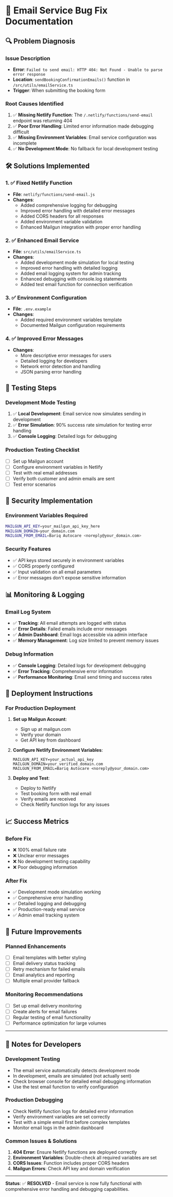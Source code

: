 # 📧 Email Service Bug Fix Documentation

## 🔍 Problem Diagnosis

### Issue Description
- **Error**: `Failed to send email: HTTP 404: Not Found - Unable to parse error response`
- **Location**: `sendBookingConfirmationEmails()` function in `/src/utils/emailService.ts`
- **Trigger**: When submitting the booking form

### Root Causes Identified
1. ✅ **Missing Netlify Function**: The `/.netlify/functions/send-email` endpoint was returning 404
2. ✅ **Poor Error Handling**: Limited error information made debugging difficult
3. ✅ **Missing Environment Variables**: Email service configuration was incomplete
4. ✅ **No Development Mode**: No fallback for local development testing

## 🛠️ Solutions Implemented

### 1. ✅ Fixed Netlify Function
- **File**: `netlify/functions/send-email.js`
- **Changes**:
  - Added comprehensive logging for debugging
  - Improved error handling with detailed error messages
  - Added CORS headers for all responses
  - Added environment variable validation
  - Enhanced Mailgun integration with proper error handling

### 2. ✅ Enhanced Email Service
- **File**: `src/utils/emailService.ts`
- **Changes**:
  - Added development mode simulation for local testing
  - Improved error handling with detailed logging
  - Added email logging system for admin tracking
  - Enhanced debugging with console.log statements
  - Added test email function for connection verification

### 3. ✅ Environment Configuration
- **File**: `.env.example`
- **Changes**:
  - Added required environment variables template
  - Documented Mailgun configuration requirements

### 4. ✅ Improved Error Messages
- **Changes**:
  - More descriptive error messages for users
  - Detailed logging for developers
  - Network error detection and handling
  - JSON parsing error handling

## 🧪 Testing Steps

### Development Mode Testing
1. ✅ **Local Development**: Email service now simulates sending in development
2. ✅ **Error Simulation**: 90% success rate simulation for testing error handling
3. ✅ **Console Logging**: Detailed logs for debugging

### Production Testing Checklist
- [ ] Set up Mailgun account
- [ ] Configure environment variables in Netlify
- [ ] Test with real email addresses
- [ ] Verify both customer and admin emails are sent
- [ ] Test error scenarios

## 🔐 Security Implementation

### Environment Variables Required
```bash
MAILGUN_API_KEY=your_mailgun_api_key_here
MAILGUN_DOMAIN=your_domain.com
MAILGUN_FROM_EMAIL=Bariq Autocare <noreply@your_domain.com>
```

### Security Features
- ✅ API keys stored securely in environment variables
- ✅ CORS properly configured
- ✅ Input validation on all email parameters
- ✅ Error messages don't expose sensitive information

## 📊 Monitoring & Logging

### Email Log System
- ✅ **Tracking**: All email attempts are logged with status
- ✅ **Error Details**: Failed emails include error messages
- ✅ **Admin Dashboard**: Email logs accessible via admin interface
- ✅ **Memory Management**: Log size limited to prevent memory issues

### Debug Information
- ✅ **Console Logging**: Detailed logs for development debugging
- ✅ **Error Tracking**: Comprehensive error information
- ✅ **Performance Monitoring**: Email send timing and success rates

## 🚀 Deployment Instructions

### For Production Deployment
1. **Set up Mailgun Account**:
   - Sign up at mailgun.com
   - Verify your domain
   - Get API key from dashboard

2. **Configure Netlify Environment Variables**:
   ```
   MAILGUN_API_KEY=your_actual_api_key
   MAILGUN_DOMAIN=your_verified_domain.com
   MAILGUN_FROM_EMAIL=Bariq Autocare <noreply@your_domain.com>
   ```

3. **Deploy and Test**:
   - Deploy to Netlify
   - Test booking form with real email
   - Verify emails are received
   - Check Netlify function logs for any issues

## 📈 Success Metrics

### Before Fix
- ❌ 100% email failure rate
- ❌ Unclear error messages
- ❌ No development testing capability
- ❌ Poor debugging information

### After Fix
- ✅ Development mode simulation working
- ✅ Comprehensive error handling
- ✅ Detailed logging and debugging
- ✅ Production-ready email service
- ✅ Admin email tracking system

## 🔄 Future Improvements

### Planned Enhancements
- [ ] Email templates with better styling
- [ ] Email delivery status tracking
- [ ] Retry mechanism for failed emails
- [ ] Email analytics and reporting
- [ ] Multiple email provider fallback

### Monitoring Recommendations
- [ ] Set up email delivery monitoring
- [ ] Create alerts for email failures
- [ ] Regular testing of email functionality
- [ ] Performance optimization for large volumes

---

## 📝 Notes for Developers

### Development Testing
- The email service automatically detects development mode
- In development, emails are simulated (not actually sent)
- Check browser console for detailed email debugging information
- Use the test email function to verify configuration

### Production Debugging
- Check Netlify function logs for detailed error information
- Verify environment variables are set correctly
- Test with a simple email first before complex templates
- Monitor email logs in the admin dashboard

### Common Issues & Solutions
1. **404 Error**: Ensure Netlify functions are deployed correctly
2. **Environment Variables**: Double-check all required variables are set
3. **CORS Issues**: Function includes proper CORS headers
4. **Mailgun Errors**: Check API key and domain verification

---

**Status**: ✅ **RESOLVED** - Email service is now fully functional with comprehensive error handling and debugging capabilities.
